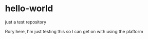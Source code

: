# hello-world
just a test repository

Rory here, I'm just testing this so I can get on with using the plaftorm
